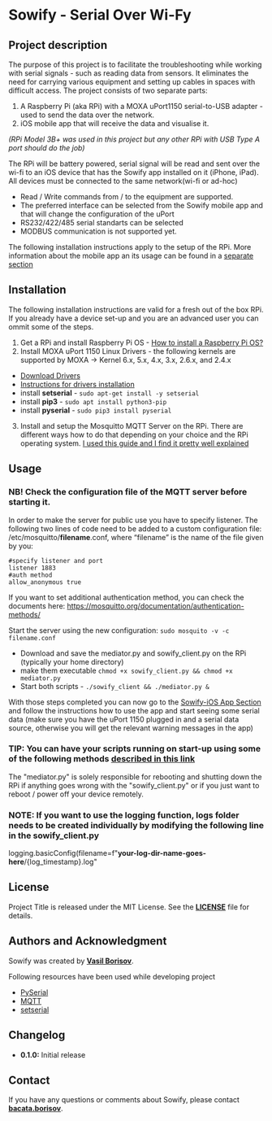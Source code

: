 # Sowify - Serial Over Wi-Fy 

## Project description

The purpose of this project is to facilitate the troubleshooting while working with serial signals - such as reading data from sensors. 
It eliminates the need for carrying various equipment and setting up cables in spaces with difficult access. 
The project consists of two separate parts:
1. A Raspberry Pi (aka RPi) with a MOXA uPort1150 serial-to-USB adapter - used to send the data over the network.
2. iOS mobile app that will receive the data and visualise it.
 
_(RPi Model 3B+ was used in this project but any other RPi with USB Type A port should do the job)_

The RPi will be battery powered, serial signal will be read and sent over the wi-fi to an iOS device that has the Sowify app installed on it (iPhone, iPad).
All devices must be connected to the same network(wi-fi or ad-hoc)

* Read / Write commands from / to the equipment are supported.
* The preferred interface can be selected from the Sowify mobile app and that will change the configuration of the uPort
* RS232/422/485 serial standarts can be selected
* MODBUS communication is not supported yet.

The following installation instructions apply to the setup of the RPi. More information about the mobile app an its usage can be found in a [separate section](https://github.com/bacataBorisov/Sowify-iOS-App/blob/main/README.md)

## Installation

The following installation instructions are valid for a fresh out of the box RPi. If you already have a device set-up and you are an advanced user you can ommit some of the steps.

1. Get a RPi and install Raspberry Pi OS - [How to install a Raspberry Pi OS?](https://www.raspberrypi.com/documentation/computers/getting-started.html#install-an-operating-system)
2. Install MOXA uPort 1150 Linux Drivers - the following kernels are supported by MOXA -> Kernel 6.x, 5.x, 4.x, 3.x, 2.6.x, and 2.4.x
  - [Download Drivers](https://cdn-cms.azureedge.net/getmedia/c7a1d4ee-ff6f-46fe-b707-e6e2c6fcc152/moxa-uport-1100-series-linux-kernel-6.x-driver-v6.0.tgz)
  - [Instructions for drivers installation](https://moxa.com/getmedia/a2924269-6076-4c8f-9c1e-7268e235dde1/moxa-uport-1100-series-manual-v9.0.pdf)
  - install **setserial** - `sudo apt-get install -y setserial`
  - install **pip3** - `sudo apt install python3-pip`
  - install **pyserial** - `sudo pip3 install pyserial`
3. Install and setup the Mosquitto MQTT Server on the RPi. There are different ways how to do that depending on your choice and the RPi operating system.
[I used this guide and I find it pretty well explained](https://forums.raspberrypi.com/viewtopic.php?t=196010)

## Usage

### **NB!** Check the configuration file of the MQTT server before starting it.

In order to make the server for public use you have to specify listener.
The following two lines of code need to be added to a custom configuration file: /etc/mosquitto/**filename**.conf, where
“filename” is the name of the file given by you:

```
#specify listener and port
listener 1883
#auth method
allow_anonymous true
```

If you want to set additional authentication method, you can check the documents here:
https://mosquitto.org/documentation/authentication-methods/

Start the server using the new configuration:
`sudo mosquito -v -c filename.conf`

- Download and save the mediator.py and sowify_client.py on the RPi (typically your home directory)
- make them executable `chmod +x sowify_client.py && chmod +x mediator.py`
- Start both scripts - `./sowify_client && ./mediator.py &`

With those steps completed you can now go to the [Sowify-iOS App Section](https://github.com/bacataBorisov/Sowify-iOS-App) and follow the instructions how to use the app and start seeing some serial data (make sure you have the uPort 1150 plugged in and a serial data source, otherwise you will get the relevant warning messages in the app)

### **TIP:** You can have your scripts running on start-up using some of the following methods [described in this link](https://www.dexterindustries.com/howto/run-a-program-on-your-raspberry-pi-at-startup/)

The "mediator.py" is solely responsible for rebooting and shutting down the RPi if anything goes wrong with the "sowify_client.py" or if you just want to reboot / power off your device remotely.

### **NOTE:** If you want to use the logging function, logs folder needs to be created individually by modifying the following line in the sowify_client.py
logging.basicConfig(filename=f"**your-log-dir-name-goes-here**/{log_timestamp}.log"

## **License**

Project Title is released under the MIT License. See the **[LICENSE](https://github.com/bacataBorisov/Sowify_RPi/blob/master/LICENSE.txt)** file for details.

## **Authors and Acknowledgment**

Sowify was created by **[Vasil Borisov](https://github.com/bacataBorisov)**.

Following resources have been used while developing project
- [PySerial](https://pypi.org/project/pyserial/)
- [MQTT](https://mqtt.org)
- [setserial](https://github.com/Distrotech/setserial)

## **Changelog**

- **0.1.0:** Initial release

## **Contact**

If you have any questions or comments about Sowify, please contact **[bacata.borisov](vasil.borisovv@gmail.com)**.
